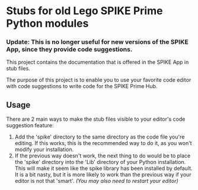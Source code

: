 # Stubs for old Lego SPIKE Prime Python modules

### Update: This is no longer useful for new versions of the SPIKE App, since they provide code suggestions.

This project contains the documentation that is offered in the SPIKE App in stub files.

The purpose of this project is to enable you to use your favorite code editor with code suggestions to write code for the SPIKE Prime Hub.

## Usage
There are 2 main ways to make the stub files visible to your editor's code suggestion feature:
1. Add the 'spike' directory to the same directory as the code file you're editing. If this works, this is the recommended way to do it, as you won't modify your installation.
2. If the previous way doesn't work, the next thing to do would be to place the 'spike' directory into the 'Lib' directory of your Python installation. This will make it seem like the spike library has been installed by default. It is a bit nasty, but it is more likely to work than the previous way if your editor is not that 'smart'. *(You may also need to restart your editor)*